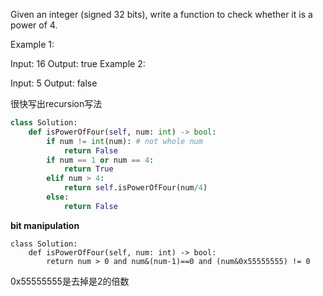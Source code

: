 Given an integer (signed 32 bits), write a function to check whether it is a power of 4.

Example 1:

Input: 16
Output: true
Example 2:

Input: 5
Output: false

很快写出recursion写法
```python
class Solution:
    def isPowerOfFour(self, num: int) -> bool:
        if num != int(num): # not whole num
            return False
        if num == 1 or num == 4:
            return True
        elif num > 4:
            return self.isPowerOfFour(num/4)
        else:
            return False
```

**bit manipulation**
```
class Solution:
    def isPowerOfFour(self, num: int) -> bool:
        return num > 0 and num&(num-1)==0 and (num&0x55555555) != 0 
```
0x55555555是去掉是2的倍数
